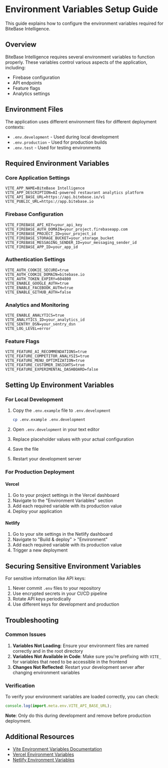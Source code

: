 # Environment Variables Setup Guide

This guide explains how to configure the environment variables required for BiteBase Intelligence.

## Overview

BiteBase Intelligence requires several environment variables to function properly. These variables control various aspects of the application, including:

- Firebase configuration
- API endpoints
- Feature flags
- Analytics settings

## Environment Files

The application uses different environment files for different deployment contexts:

- `.env.development` - Used during local development
- `.env.production` - Used for production builds
- `.env.test` - Used for testing environments

## Required Environment Variables

### Core Application Settings

```
VITE_APP_NAME=BiteBase Intelligence
VITE_APP_DESCRIPTION=AI-powered restaurant analytics platform
VITE_API_BASE_URL=https://api.bitebase.io/v1
VITE_PUBLIC_URL=https://app.bitebase.io
```

### Firebase Configuration

```
VITE_FIREBASE_API_KEY=your_api_key
VITE_FIREBASE_AUTH_DOMAIN=your_project.firebaseapp.com
VITE_FIREBASE_PROJECT_ID=your_project_id
VITE_FIREBASE_STORAGE_BUCKET=your_storage_bucket
VITE_FIREBASE_MESSAGING_SENDER_ID=your_messaging_sender_id
VITE_FIREBASE_APP_ID=your_app_id
```

### Authentication Settings

```
VITE_AUTH_COOKIE_SECURE=true
VITE_AUTH_COOKIE_DOMAIN=bitebase.io
VITE_AUTH_TOKEN_EXPIRY=604800
VITE_ENABLE_GOOGLE_AUTH=true
VITE_ENABLE_FACEBOOK_AUTH=true
VITE_ENABLE_GITHUB_AUTH=false
```

### Analytics and Monitoring

```
VITE_ENABLE_ANALYTICS=true
VITE_ANALYTICS_ID=your_analytics_id
VITE_SENTRY_DSN=your_sentry_dsn
VITE_LOG_LEVEL=error
```

### Feature Flags

```
VITE_FEATURE_AI_RECOMMENDATIONS=true
VITE_FEATURE_COMPETITOR_ANALYSIS=true
VITE_FEATURE_MENU_OPTIMIZATION=true
VITE_FEATURE_CUSTOMER_INSIGHTS=true
VITE_FEATURE_EXPERIMENTAL_DASHBOARD=false
```

## Setting Up Environment Variables

### For Local Development

1. Copy the `.env.example` file to `.env.development`
   ```bash
   cp .env.example .env.development
   ```

2. Open `.env.development` in your text editor
3. Replace placeholder values with your actual configuration
4. Save the file
5. Restart your development server

### For Production Deployment

#### Vercel

1. Go to your project settings in the Vercel dashboard
2. Navigate to the "Environment Variables" section
3. Add each required variable with its production value
4. Deploy your application

#### Netlify

1. Go to your site settings in the Netlify dashboard
2. Navigate to "Build & deploy" > "Environment"
3. Add each required variable with its production value
4. Trigger a new deployment

## Securing Sensitive Environment Variables

For sensitive information like API keys:

1. Never commit `.env` files to your repository
2. Use encrypted secrets in your CI/CD pipeline
3. Rotate API keys periodically
4. Use different keys for development and production

## Troubleshooting

### Common Issues

1. **Variables Not Loading**: Ensure your environment files are named correctly and in the root directory
2. **Variables Not Available in Code**: Make sure you're prefixing with `VITE_` for variables that need to be accessible in the frontend
3. **Changes Not Reflected**: Restart your development server after changing environment variables

### Verification

To verify your environment variables are loaded correctly, you can check:

```javascript
console.log(import.meta.env.VITE_API_BASE_URL);
```

**Note**: Only do this during development and remove before production deployment.

## Additional Resources

- [Vite Environment Variables Documentation](https://vitejs.dev/guide/env-and-mode.html)
- [Vercel Environment Variables](https://vercel.com/docs/concepts/projects/environment-variables)
- [Netlify Environment Variables](https://docs.netlify.com/configure-builds/environment-variables/) 